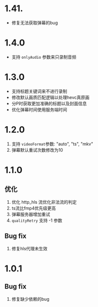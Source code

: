 # 1.41.

- 修复无法获取弹幕的bug

# 1.4.0

- 支持 `onlyAudio` 参数来只录制音频

# 1.3.0

- 支持标题关键词来不进行录制
- 修改默认画质匹配逻辑以处理hevc真原画
- 分P时获取更加准确的标题以及封面信息
- 优化弹幕时间使用服务端时间

# 1.2.0

1. 支持 `videoFormat`参数: "auto", "ts", "mkv"
2. 弹幕默认重试次数修改为10

# 1.1.0

## 优化

1. 优化 http_hls 流优化非法流的判定
2. ts流比fmp4优先级更高
3. 弹幕服务器增加重试
4. `qualityRetry` 支持 -1 参数

## Bug fix

1. 修复hls代理未生效

# 1.0.1

## Bug fix

1. 修复缺少依赖的bug
